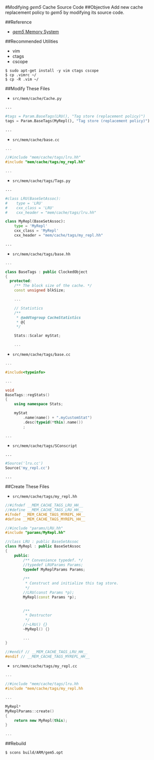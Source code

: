 #Modifying _gem5_ Cache Source Code
##Objective
Add new cache replacement policy to _gem5_ by modifying its source code.

##Reference
- [*gem5* Memory System](http://www.gem5.org/docs/html/gem5MemorySystem.html)

##Recommended Utilities
- vim
- ctags
- cscope
```shell
$ sudo apt-get install -y vim ctags cscope
$ cp .vimrc ~/
$ cp -R .vim ~/
```

##Modify These Files
- `src/mem/cache/Cache.py`
```Python
...

#tags = Param.BaseTags(LRU(), "Tag store (replacement policy)")
tags = Param.BaseTags(MyRepl(), "Tag store (replacement policy)")

...
```

- `src/mem/cache/base.cc`
```C++
...

//#include "mem/cache/tags/lru.hh"
#include "mem/cache/tags/my_repl.hh"

...
```

- `src/mem/cache/tags/Tags.py`
```Python
...

#class LRU(BaseSetAssoc):
#    type = 'LRU'
#    cxx_class = 'LRU'
#    cxx_header = "mem/cache/tags/lru.hh"

class MyRepl(BaseSetAssoc):
    type = 'MyRepl'
    cxx_class = 'MyRepl'
    cxx_header = "mem/cache/tags/my_repl.hh"

...
```

- `src/mem/cache/tags/base.hh`
```C++
...

class BaseTags : public ClockedObject
{
  protected:
    /** The block size of the cache. */
    const unsigned blkSize;

    ...

    // Statistics
    /**
     * @addtogroup CacheStatistics
     * @{
     */

    Stats::Scalar myStat;

    ...
```

- `src/mem/cache/tags/base.cc`
```C++
...

#include<typeinfo>

...

void
BaseTags::regStats()
{
    using namespace Stats;

    myStat
        .name(name() + ".myCustomStat")
        .desc(typeid(*this).name())
        ;

...
```

- `src/mem/cache/tags/SConscript`
```Python
...

#Source('lru.cc')
Source('my_repl.cc')

...
```

##Create These Files
- `src/mem/cache/tags/my_repl.hh`
```C++
//#ifndef __MEM_CACHE_TAGS_LRU_HH__
//#define __MEM_CACHE_TAGS_LRU_HH__
#ifndef __MEM_CACHE_TAGS_MYREPL_HH__
#define __MEM_CACHE_TAGS_MYREPL_HH__

//#include "params/LRU.hh"
#include "params/MyRepl.hh"

//class LRU : public BaseSetAssoc
class MyRepl : public BaseSetAssoc
{
    public:
        /** Convenience typedef. */
        //typedef LRUParams Params;
        typedef MyReplParams Params;
 
        /**
         * Construct and initialize this tag store.
         */
        //LRU(const Params *p);
        MyRepl(const Params *p);

    
        /**
         * Destructor
         */
        //~LRU() {}
        ~MyRepl() {}

        ...
}

//#endif // __MEM_CACHE_TAGS_LRU_HH__
#endif // __MEM_CACHE_TAGS_MYREPL_HH__
```

- `src/mem/cache/tags/my_repl.cc`
```C++
...

//#include "mem/cache/tags/lru.hh
#include "mem/cache/tags/my_repl.hh

...

MyRepl*
MyReplParams::create()
{
    return new MyRepl(this);
}

...
```

##Rebuild
```shell
$ scons build/ARM/gem5.opt
```
